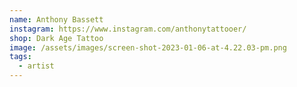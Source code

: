 ```yaml
---
name: Anthony Bassett
instagram: https://www.instagram.com/anthonytattooer/
shop: Dark Age Tattoo
image: /assets/images/screen-shot-2023-01-06-at-4.22.03-pm.png
tags:
  - artist
---
```

